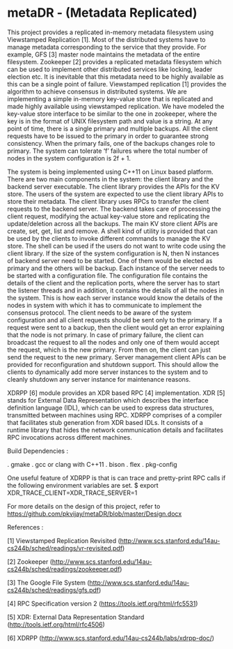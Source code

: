 metaDR - (Metadata Replicated)
==============================
This project provides a replicated in-memory metadata filesystem using
Viewstamped Replication [1]. Most of the distributed systems have to manage
metadata corresponding to the service that they provide.  For example, GFS [3]
master node maintains the metadata of the entire filesystem. Zookeeper [2]
provides a replicated metadata filesystem which can be used to implement other
distributed services like locking, leader election etc. It is inevitable that
this metadata need to be highly available as this can be a single point of
failure. Viewstamped replication [1] provides the algorithm to achieve consensus
in distributed systems. We are implementing a simple in-memory key-value store
that is replicated and made highly available using viewstamped replication. We
have modeled the key-value store interface to be similar to the one in
zookeeper, where the key is in the format of UNIX filesystem path and value is a
string.  At any point of time, there is a single primary and multiple backups.
All the client requests have to be issued to the primary in order to guarantee
strong consistency. When the primary fails, one of the backups changes role to
primary. The system can tolerate ‘f’ failures where the total number of nodes in
the system configuration is 2f + 1.

The system is being implemented using C++11 on Linux based platform.  There are
two main components in the system: the client library and the backend server
executable. The client library provides the APIs for the KV store. The users of
the system are expected to use the client library APIs to store their metadata.
The client library uses RPCs to transfer the client requests to the backend
server. The backend takes care of processing the client request, modifying the
actual key-value store and replicating the update/deletion across all the
backups.  The main KV store client APIs are create, set, get, list and remove. A
shell kind of utility is provided that can be used by the clients to invoke
different commands to manage the KV store.  The shell can be used if the users
do not want to write code using the client library. If the size of the system
configuration is N, then N instances of backend server need to be started. One
of them would be elected as primary and the others will be backup. Each instance
of the server needs to be started with a configuration file. The configuration
file contains the details of the client and the replication ports, where the
server has to start the listener threads and in addition, it contains the
details of all the nodes in the system. This is how each server instance would
know the details of the nodes in system with which it has to communicate to
implement the consensus protocol.  The client needs to be aware of the system
configuration and all client requests should be sent only to the primary. If a
request were sent to a backup, then the client would get an error explaining
that the node is not primary. In case of primary failure, the client can
broadcast the request to all the nodes and only one of them would accept the
request, which is the new primary.  From then on, the client can just send the
request to the new primary. Server management client APIs can be provided for
reconfiguration and shutdown support. This should allow the clients to
dynamically add more server instances to the system and to cleanly shutdown any
server instance for maintenance reasons.

XDRPP [6] module provides an XDR based RPC [4] implementation. XDR [5] stands
for External Data Representation which describes the interface definition
language (IDL), which can be used to express data structures, transmitted
between machines using RPC. XDRPP comprises of a compiler that facilitates stub
generation from XDR based IDLs. It consists of a runtime library that hides the
network communication details and facilitates RPC invocations across different
machines. 

Build Dependencies :

. gmake 
. gcc or clang with C++11 
. bison
. flex 
. pkg-config

One useful feature of XDRPP is that is can trace and pretty-print RPC calls if
the following environment variables are set.
$ export XDR_TRACE_CLIENT=XDR_TRACE_SERVER=1

For more details on the design of this project, refer to 
https://github.com/pkvijay/metaDR/blob/master/Design.docx 

References :

[1] Viewstamped Replication Revisited
(http://www.scs.stanford.edu/14au-cs244b/sched/readings/vr-revisited.pdf)

[2] Zookeeper
(http://www.scs.stanford.edu/14au-cs244b/sched/readings/zookeeper.pdf)

[3] The Google File System
(http://www.scs.stanford.edu/14au-cs244b/sched/readings/gfs.pdf)

[4] RPC Specification version 2 (https://tools.ietf.org/html/rfc5531)

[5] XDR: External Data Representation Standard
(http://tools.ietf.org/html/rfc4506)

[6] XDRPP (http://www.scs.stanford.edu/14au-cs244b/labs/xdrpp-doc/)

